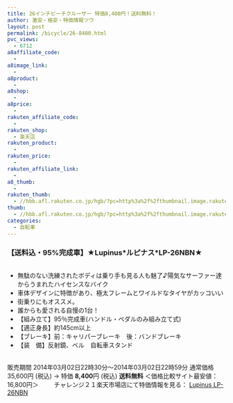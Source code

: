 ```yaml
---
title: 26インチビーチクルーザー 特価8,400円！送料無料！
author: 激安・格安・特価情報ツウ
layout: post
permalink: /bicycle/26-8400.html
pvc_views:
  - 6712
a8affiliate_code:
  -
a8image_link:
  -
a8product:
  -
a8shop:
  -
a8price:
  -
rakuten_affiliate_code:
  -
rakuten_shop:
  - 楽天店
rakuten_product:
  -
rakuten_price:
  -
rakuten_affiliate_link:
  -
a8_thumb:
  -
rakuten_thumb:
  - //hbb.afl.rakuten.co.jp/hgb/?pc=http%3a%2f%2fthumbnail.image.rakuten.co.jp%2f%400_mall%2flogitec%2fcabinet%2f2%2fimg60183663.jpg%3f_ex%3d128x128
thumb:
  - //hbb.afl.rakuten.co.jp/hgb/?pc=http%3a%2f%2fthumbnail.image.rakuten.co.jp%2f%400_mall%2flogitec%2fcabinet%2f2%2fimg60183663.jpg%3f_ex%3d128x128
categories:
  - 自転車
---
```

### 【送料込・95%完成車】★Lupinus\*ルピナス\*LP-26NBN★

<div class="img-bg2 img_L">
  <a href="//hb.afl.rakuten.co.jp/hgc/126a6f28.7f3c229c.126a6f29.02e8e3c9/?pc=http%3a%2f%2fitem.rakuten.co.jp%2fauc-two-one%2flp-26bc-sp%2f%3fscid%3daf_link_img&m=http%3a%2f%2fm.rakuten.co.jp%2fauc-two-one%2fi%2f10043449%2f" target="_blank"><img src="//hbb.afl.rakuten.co.jp/hgb/?pc=http%3a%2f%2fthumbnail.image.rakuten.co.jp%2f%400_mall%2fauc-two-one%2fcabinet%2f01913078%2f02086555%2fimg66782385.jpg%3f_ex%3d128x128&m=http%3a%2f%2fthumbnail.image.rakuten.co.jp%2f%400_mall%2fauc-two-one%2fcabinet%2f01913078%2f02086555%2fimg66782385.jpg" border="0" title="" alt="" /></a>
</div>

<!--more-->

  * 無駄のない洗練されたボディは乗り手も見る人も魅了♪陽気なサーファー達からうまれたハイセンスなバイク
  * 車体デザインに特徴があり、極太フレームとワイルドなタイヤがカッコいい
  * 街乗りにもオススメ。
  * 誰からも愛される自慢の1台！
  * 【組み立て】95％完成車(ハンドル・ペダルのみ組み立て式)
  * 【適正身長】約145cm以上
  * 【ブレーキ】前：キャリパーブレーキ　後：バンドブレーキ
  * 【装　備】反射鏡、ベル　自転車スタンド

<br clear="all" />販売期間 2014年03月02日22時30分～2014年03月02日22時59分
通常価格 35,600円 (税込) → 特価 <span class="tokka-price"><strong>8,400</strong></span>円 (税込) **送料無料**
＜価格比較サイト最安値：16,800円＞
　　
チャレンジ２１楽天市場店にて特価情報を見る： <a href="//hb.afl.rakuten.co.jp/hgc/126a6f28.7f3c229c.126a6f29.02e8e3c9/?pc=http%3a%2f%2fitem.rakuten.co.jp%2fauc-two-one%2flp-26bc-sp%2f%3fscid%3daf_link_img&m=http%3a%2f%2fm.rakuten.co.jp%2fauc-two-one%2fi%2f10043449%2f" target="_blank"><span class="fs150p">Lupinus LP-26NBN</span></a>